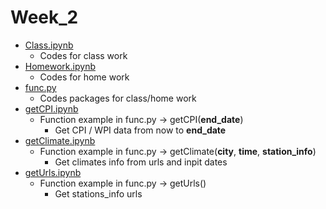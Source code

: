# Week_2

* [Class.ipynb](https://github.com/snowflakedong/107-1_Python_Project/blob/master/Week_2/Class.ipynb)
  * Codes for class work
* [Homework.ipynb](https://github.com/snowflakedong/107-1_Python_Project/blob/master/Week_2/Homework.ipynb)
  * Codes for home work
* [func.py](https://github.com/snowflakedong/107-1_Python_Project/blob/master/Week_2/func.py)
  * Codes packages for class/home work
* [getCPI.ipynb](https://github.com/snowflakedong/107-1_Python_Project/blob/master/Week_2/getCPI.ipynb)
  * Function example in func.py -> getCPI(**end_date**)
    * Get CPI / WPI data from now to **end_date**
* [getClimate.ipynb](https://github.com/snowflakedong/107-1_Python_Project/blob/master/Week_2/getClimate.ipynb)
  * Function example in func.py -> getClimate(**city**, **time**, **station_info**)
    * Get climates info from urls and inpit dates
* [getUrls.ipynb](https://github.com/snowflakedong/107-1_Python_Project/blob/master/Week_2/getUrls.ipynb)
  * Function example in func.py -> getUrls()
    * Get stations_info urls
